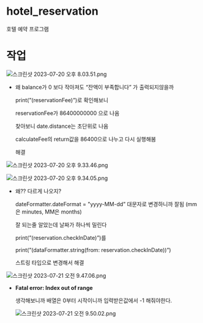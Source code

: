 # hotel_reservation

호텔 예약 프로그램

# 작업

![스크린샷 2023-07-20 오후 8.03.51.png](https://s3-us-west-2.amazonaws.com/secure.notion-static.com/85d9478f-d846-436e-b4ea-85a6b58753fd/%E1%84%89%E1%85%B3%E1%84%8F%E1%85%B3%E1%84%85%E1%85%B5%E1%86%AB%E1%84%89%E1%85%A3%E1%86%BA_2023-07-20_%E1%84%8B%E1%85%A9%E1%84%92%E1%85%AE_8.03.51.png)

- 왜 balance가 0 보다 작아져도 “잔액이 부족합니다” 가 출력되지않을까
    
    print(”\(reservationFee)”)로 확인해보니
    
    reservationFee가 86400000000 으로 나옴
    
    찾아보니 date.distance는 초단위로 나옴
    
    calculateFee의 return값을 86400으로 나누고 다시 실행해봄
    
    해결
    

![스크린샷 2023-07-20 오후 9.33.46.png](https://s3-us-west-2.amazonaws.com/secure.notion-static.com/0b68a91d-4de0-4a6a-b75c-c540f96c2db8/%E1%84%89%E1%85%B3%E1%84%8F%E1%85%B3%E1%84%85%E1%85%B5%E1%86%AB%E1%84%89%E1%85%A3%E1%86%BA_2023-07-20_%E1%84%8B%E1%85%A9%E1%84%92%E1%85%AE_9.33.46.png)

![스크린샷 2023-07-20 오후 9.34.05.png](https://s3-us-west-2.amazonaws.com/secure.notion-static.com/93dcc3ee-e5f7-4afb-b5ea-62bbc45540cf/%E1%84%89%E1%85%B3%E1%84%8F%E1%85%B3%E1%84%85%E1%85%B5%E1%86%AB%E1%84%89%E1%85%A3%E1%86%BA_2023-07-20_%E1%84%8B%E1%85%A9%E1%84%92%E1%85%AE_9.34.05.png)

- 왜?? 다르게 나오지?
    
    dateFormatter.dateFormat = "yyyy-MM-dd” 대문자로 변경하니까 잘됨 (mm은 minutes, MM은 months) 
    
    잘 되는줄 알았는데 날짜가 하나씩 밀린다
    
    print(”\(reservation.checkInDate)”)를
    
    print(”\(dataFormatter.string(from: reservation.checkInDate))”)
    
    스트링 타입으로 변경해서 해결
    

![스크린샷 2023-07-21 오전 9.47.06.png](https://s3-us-west-2.amazonaws.com/secure.notion-static.com/5d924b48-df11-4720-a5ea-5108e2daf1e2/%E1%84%89%E1%85%B3%E1%84%8F%E1%85%B3%E1%84%85%E1%85%B5%E1%86%AB%E1%84%89%E1%85%A3%E1%86%BA_2023-07-21_%E1%84%8B%E1%85%A9%E1%84%8C%E1%85%A5%E1%86%AB_9.47.06.png)

- **Fatal error: Index out of range**
    
    생각해보니까 배열은 0부터 시작이니까 입력받은값에서 -1 해줘야한다.
    
    ![스크린샷 2023-07-21 오전 9.50.02.png](https://s3-us-west-2.amazonaws.com/secure.notion-static.com/5bd24e63-ac6c-4603-bda0-57b08ab5f793/%E1%84%89%E1%85%B3%E1%84%8F%E1%85%B3%E1%84%85%E1%85%B5%E1%86%AB%E1%84%89%E1%85%A3%E1%86%BA_2023-07-21_%E1%84%8B%E1%85%A9%E1%84%8C%E1%85%A5%E1%86%AB_9.50.02.png)
